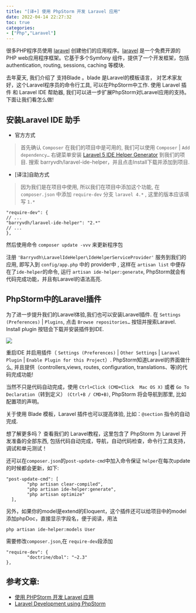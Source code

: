 ```yaml
---
title: "[译+] 使用 PhpStorm 开发 Laravel 应用"
date: 2022-04-14 22:27:32
toc: true
categories:
- ["Php","Laravel"]
---
```




很多PHP程序员使用 [laravel](http://laravel.com) 创建他们的应用程序。[laravel](http://laravel.com) 是一个免费开源的PHP web应用程序框架。它基于多个Symfony 组件，提供了一个开发框架，包括authentication, routing, sessions, caching 等模块.

去年夏天, 我们介绍了  支持Blade 。blade 是Laravel的模板语言，  对艺术家友好，这个Laravel程序员的命令行工具, 可以在PhpStorm中工作. 使用 Laravel 插件 和 Laravel IDE 帮助器, 我们可以进一步扩展PhpStorm对Laravel应用的支持。下面让我们看怎么做!




## 安装Laravel IDE 助手

- 官方方式
> 首先确认 `Composer` 在我们的项目中是可用的, 我们可以使用 `Composer` | `Add dependency…` 右键菜单安装 [Laravel 5 IDE Helper Generator](https://github.com/barryvdh/laravel-ide-helper) 到我们的项目. 搜索 barryvdh/laravel-ide-helper，并且点击Install下载并添加到项目.

- [译注]自助方式
> 因为我们是在项目中使用, 所以我们在项目中添加这个功能, 在 `composer.json` 中添加 `require-dev` 分支
> `laravel 4.*` , 这里的版本应该填写 `1.*`

```
"require-dev": {        
// ...        
"barryvdh/laravel-ide-helper": "2.*"        
// ...
},
```
然后使用命令 `composer update -vvv` 来更新程序包

注册 `'Barryvdh\LaravelIdeHelper\IdeHelperServiceProvider'` 服务到我们的应用, 即写入到 `config/app.php` 中的 provider中 , 这样在 `artisan list` 中便存在了`ide-helper`的命令, 运行 `artisan ide-helper:generate`, PhpStorm就会有代码完成功能，并且有Laravel的语法高亮.

## PhpStorm中的Laravel插件
为了进一步提升我们的Laravel体验,我们也可以安装Laravel插件. 在 `Settings (Preferences)` | `Plugins`, 点击 `Browse repositories…` 按钮并搜索Laravel.  Install plugin 按钮会下载并安装插件到IDE.

![](https://file.wulicode.com/yuque/202208/04/14/5053DNXU3InB.jpg?x-oss-process=image/resize,h_244)

重启IDE 并启用插件（ `Settings (Preferences)` | `Other Settings` | `Laravel Plugin` | `Enable Plugin for this Project`）.  PhpStorm知道Laravel的界面做什么, 并且提供（controllers,views, routes, configuration, translations、等)的代码完成功能!

当然不只是代码自动完成，使用 `Ctrl+Click (CMD+Click  Mac OS X)` 或者 `Go To Declaration`（转到定义） `(Ctrl+B / CMD+B)`, PhpStorm 将会导航到那里, 比如配置项的声明。

关于使用 Blade 模板，Laravel 插件也可以提高体验, 比如：`@section` 指令的自动完成.

想了解更多吗？ 查看我们的 Laravel教程，这里包含了 PhpStorm 为 Laravel 开发准备的全部东西, 包括代码自动完成，导航，自动代码检查，命令行工具支持，调试和单元测试！

还可以在`composer.json`的`post-update-cmd`中加入命令保证 `helper`在每次update的时候都会更新，如下:
```
"post-update-cmd": [
        "php artisan clear-compiled",
        "php artisan ide-helper:generate",
        "php artisan optimize"
  ],
```
另外，如果你的model是extend的Eloquent，这个插件还可以给项目中的model添加phpDoc，直接显示字段名，便于阅读，用法
```
php artisan ide-helper:models User
```
需要修改`composer.json`,在 `require-dev`段添加 
```
"require-dev": {   
        "doctrine/dbal": "~2.3"
},
```

## 参考文章:

- [使用 PHPStorm 开发 Laravel 应用](http://www.oschina.net/translate/laravel-development-using-phpstorm)
- [Laravel Development using PhpStorm](http://blog.jetbrains.com/phpstorm/2015/01/laravel-development-using-phpstorm/)

